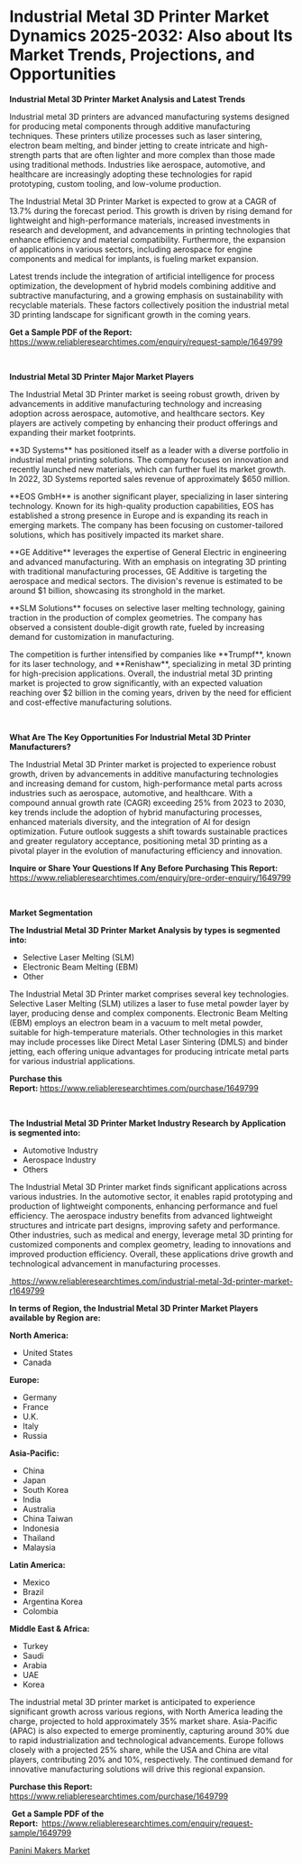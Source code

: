 <p><h1>Industrial Metal 3D Printer Market Dynamics 2025-2032: Also about Its Market Trends, Projections, and Opportunities</h1></p><p><strong>Industrial Metal 3D Printer Market Analysis and Latest Trends</strong></p>
<p><p>Industrial metal 3D printers are advanced manufacturing systems designed for producing metal components through additive manufacturing techniques. These printers utilize processes such as laser sintering, electron beam melting, and binder jetting to create intricate and high-strength parts that are often lighter and more complex than those made using traditional methods. Industries like aerospace, automotive, and healthcare are increasingly adopting these technologies for rapid prototyping, custom tooling, and low-volume production.</p><p>The Industrial Metal 3D Printer Market is expected to grow at a CAGR of 13.7% during the forecast period. This growth is driven by rising demand for lightweight and high-performance materials, increased investments in research and development, and advancements in printing technologies that enhance efficiency and material compatibility. Furthermore, the expansion of applications in various sectors, including aerospace for engine components and medical for implants, is fueling market expansion. </p><p>Latest trends include the integration of artificial intelligence for process optimization, the development of hybrid models combining additive and subtractive manufacturing, and a growing emphasis on sustainability with recyclable materials. These factors collectively position the industrial metal 3D printing landscape for significant growth in the coming years.</p></p>
<p><strong>Get a Sample PDF of the Report:&nbsp;</strong> <a href="https://www.reliableresearchtimes.com/enquiry/request-sample/1649799?utm_campaign=2199&utm_medium=2&utm_source=Github&utm_content=ia&utm_term=18022025&utm_id=industrial-metal-3d-printer">https://www.reliableresearchtimes.com/enquiry/request-sample/1649799</a></p>
<p>&nbsp;</p>
<p><strong>Industrial Metal 3D Printer Major Market Players</strong></p>
<p><p>The Industrial Metal 3D Printer market is seeing robust growth, driven by advancements in additive manufacturing technology and increasing adoption across aerospace, automotive, and healthcare sectors. Key players are actively competing by enhancing their product offerings and expanding their market footprints.</p><p>**3D Systems** has positioned itself as a leader with a diverse portfolio in industrial metal printing solutions. The company focuses on innovation and recently launched new materials, which can further fuel its market growth. In 2022, 3D Systems reported sales revenue of approximately $650 million.</p><p>**EOS GmbH** is another significant player, specializing in laser sintering technology. Known for its high-quality production capabilities, EOS has established a strong presence in Europe and is expanding its reach in emerging markets. The company has been focusing on customer-tailored solutions, which has positively impacted its market share.</p><p>**GE Additive** leverages the expertise of General Electric in engineering and advanced manufacturing. With an emphasis on integrating 3D printing with traditional manufacturing processes, GE Additive is targeting the aerospace and medical sectors. The division's revenue is estimated to be around $1 billion, showcasing its stronghold in the market.</p><p>**SLM Solutions** focuses on selective laser melting technology, gaining traction in the production of complex geometries. The company has observed a consistent double-digit growth rate, fueled by increasing demand for customization in manufacturing.</p><p>The competition is further intensified by companies like **Trumpf**, known for its laser technology, and **Renishaw**, specializing in metal 3D printing for high-precision applications. Overall, the industrial metal 3D printing market is projected to grow significantly, with an expected valuation reaching over $2 billion in the coming years, driven by the need for efficient and cost-effective manufacturing solutions.</p></p>
<p>&nbsp;</p>
<p><strong>What Are The Key Opportunities For Industrial Metal 3D Printer Manufacturers?</strong></p>
<p><p>The Industrial Metal 3D Printer market is projected to experience robust growth, driven by advancements in additive manufacturing technologies and increasing demand for custom, high-performance metal parts across industries such as aerospace, automotive, and healthcare. With a compound annual growth rate (CAGR) exceeding 25% from 2023 to 2030, key trends include the adoption of hybrid manufacturing processes, enhanced materials diversity, and the integration of AI for design optimization. Future outlook suggests a shift towards sustainable practices and greater regulatory acceptance, positioning metal 3D printing as a pivotal player in the evolution of manufacturing efficiency and innovation.</p></p>
<p><strong>Inquire or Share Your Questions If Any Before Purchasing This Report:</strong> <a href="https://www.reliableresearchtimes.com/enquiry/pre-order-enquiry/1649799?utm_campaign=2199&utm_medium=2&utm_source=Github&utm_content=ia&utm_term=18022025&utm_id=industrial-metal-3d-printer">https://www.reliableresearchtimes.com/enquiry/pre-order-enquiry/1649799</a></p>
<p>&nbsp;</p>
<p><strong>Market Segmentation</strong></p>
<p><strong>The Industrial Metal 3D Printer Market Analysis by types is segmented into:</strong></p>
<p><ul><li>Selective Laser Melting (SLM)</li><li>Electronic Beam Melting (EBM)</li><li>Other</li></ul></p>
<p><p>The Industrial Metal 3D Printer market comprises several key technologies. Selective Laser Melting (SLM) utilizes a laser to fuse metal powder layer by layer, producing dense and complex components. Electronic Beam Melting (EBM) employs an electron beam in a vacuum to melt metal powder, suitable for high-temperature materials. Other technologies in this market may include processes like Direct Metal Laser Sintering (DMLS) and binder jetting, each offering unique advantages for producing intricate metal parts for various industrial applications.</p></p>
<p><strong>Purchase this Report:&nbsp;</strong><a href="https://www.reliableresearchtimes.com/purchase/1649799?utm_campaign=2199&utm_medium=2&utm_source=Github&utm_content=ia&utm_term=18022025&utm_id=industrial-metal-3d-printer">https://www.reliableresearchtimes.com/purchase/1649799</a></p>
<p>&nbsp;</p>
<p><strong>The Industrial Metal 3D Printer Market Industry Research by Application is segmented into:</strong></p>
<p><ul><li>Automotive Industry</li><li>Aerospace Industry</li><li>Others</li></ul></p>
<p><p>The Industrial Metal 3D Printer market finds significant applications across various industries. In the automotive sector, it enables rapid prototyping and production of lightweight components, enhancing performance and fuel efficiency. The aerospace industry benefits from advanced lightweight structures and intricate part designs, improving safety and performance. Other industries, such as medical and energy, leverage metal 3D printing for customized components and complex geometry, leading to innovations and improved production efficiency. Overall, these applications drive growth and technological advancement in manufacturing processes.</p></p>
<p><a href="https://www.reliableresearchtimes.com/industrial-metal-3d-printer-market-r1649799?utm_campaign=2199&utm_medium=2&utm_source=Github&utm_content=ia&utm_term=18022025&utm_id=industrial-metal-3d-printer">&nbsp;https://www.reliableresearchtimes.com/industrial-metal-3d-printer-market-r1649799</a></p>
<p><strong>In terms of Region, the Industrial Metal 3D Printer Market Players available by Region are:</strong></p>
<p>
    <p> <strong> North America: </strong>
        <ul>
            <li>United States</li>
            <li>Canada</li>
        </ul>
        </p> 
    <p> <strong> Europe: </strong>
        <ul>
            <li>Germany</li>
            <li>France</li>
            <li>U.K.</li>
            <li>Italy</li>
            <li>Russia</li>
        </ul>
        </p> 
    <p> <strong> Asia-Pacific: </strong>
        <ul>
            <li>China</li>
            <li>Japan</li>
            <li>South Korea</li>
            <li>India</li>
            <li>Australia</li>
            <li>China Taiwan</li>
            <li>Indonesia</li>
            <li>Thailand</li>
            <li>Malaysia</li>
        </ul>
        </p> 
    <p> <strong> Latin America: </strong>
        <ul>
            <li>Mexico</li>
            <li>Brazil</li>
            <li>Argentina Korea</li>
            <li>Colombia</li>
        </ul>
        </p> 
    <p> <strong> Middle East & Africa: </strong>
        <ul>
            <li>Turkey</li>
            <li>Saudi</li>
            <li>Arabia</li>
            <li>UAE</li>
            <li>Korea</li>
        </ul>
    </p>
    </p>
<p><p>The industrial metal 3D printer market is anticipated to experience significant growth across various regions, with North America leading the charge, projected to hold approximately 35% market share. Asia-Pacific (APAC) is also expected to emerge prominently, capturing around 30% due to rapid industrialization and technological advancements. Europe follows closely with a projected 25% share, while the USA and China are vital players, contributing 20% and 10%, respectively. The continued demand for innovative manufacturing solutions will drive this regional expansion.</p></p>
<p><strong>Purchase this Report: </strong><a href="https://www.reliableresearchtimes.com/purchase/1649799?utm_campaign=2199&utm_medium=2&utm_source=Github&utm_content=ia&utm_term=18022025&utm_id=industrial-metal-3d-printer">https://www.reliableresearchtimes.com/purchase/1649799</a></p>
<p>&nbsp;<strong>Get a Sample PDF of the Report:&nbsp;&nbsp;</strong><a href="https://www.reliableresearchtimes.com/enquiry/request-sample/1649799?utm_campaign=2199&utm_medium=2&utm_source=Github&utm_content=ia&utm_term=18022025&utm_id=industrial-metal-3d-printer">https://www.reliableresearchtimes.com/enquiry/request-sample/1649799</a></p>
<p><strong></strong></p>
<p><p><a href="https://github.com/LilianFaulkner65/Market-Research-Report-List-1/blob/main/panini-makers-market.md?utm_campaign=2199&utm_medium=2&utm_source=Github&utm_content=ia&utm_term=18022025&utm_id=industrial-metal-3d-printer">Panini Makers Market</a></p></p>